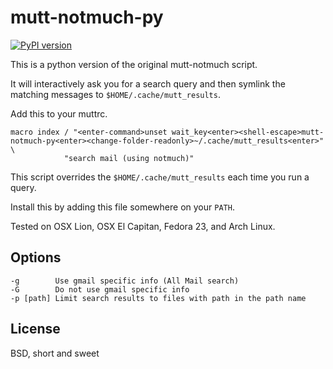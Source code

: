 mutt-notmuch-py
===============

[![PyPI version](https://badge.fury.io/py/mutt-notmuch.svg)](https://badge.fury.io/py/mutt-notmuch)

This is a python version of the original mutt-notmuch script.

It will interactively ask you for a search query and then symlink the matching
messages to `$HOME/.cache/mutt_results`.

Add this to your muttrc.

```
macro index / "<enter-command>unset wait_key<enter><shell-escape>mutt-notmuch-py<enter><change-folder-readonly>~/.cache/mutt_results<enter>" \
            "search mail (using notmuch)"
```

This script overrides the `$HOME/.cache/mutt_results` each time you run a
query.

Install this by adding this file somewhere on your `PATH`.

Tested on OSX Lion, OSX El Capitan, Fedora 23, and Arch Linux.

Options
-------

```
-g        Use gmail specific info (All Mail search)
-G        Do not use gmail specific info
-p [path] Limit search results to files with path in the path name
```

License
-------

BSD, short and sweet
